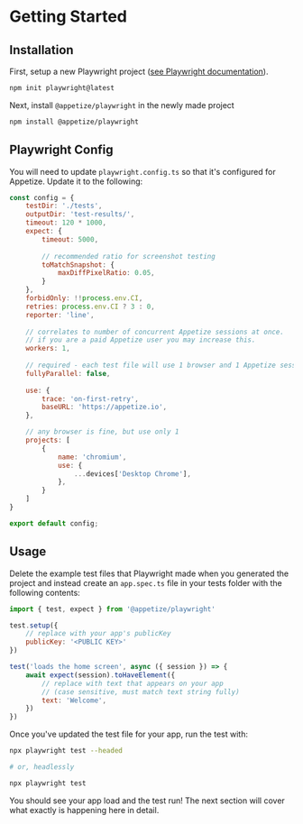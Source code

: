 # Getting Started

## Installation

First, setup a new Playwright project ([see Playwright documentation](https://playwright.dev/docs/intro#installing-playwright)).

```bash
npm init playwright@latest
```

Next, install `@appetize/playwright` in the newly made project

```bash
npm install @appetize/playwright
```

## Playwright Config

You will need to update `playwright.config.ts` so that it's configured for Appetize. Update it to the following:

```javascript
const config = {
    testDir: './tests',
    outputDir: 'test-results/',
    timeout: 120 * 1000,
    expect: {        
        timeout: 5000,
        
        // recommended ratio for screenshot testing
        toMatchSnapshot: {
            maxDiffPixelRatio: 0.05,
        }
    },    
    forbidOnly: !!process.env.CI,
    retries: process.env.CI ? 3 : 0,
    reporter: 'line',
    
    // correlates to number of concurrent Appetize sessions at once.
    // if you are a paid Appetize user you may increase this.
    workers: 1,
    
    // required - each test file will use 1 browser and 1 Appetize session
    fullyParallel: false,
    
    use: {    
        trace: 'on-first-retry',
        baseURL: 'https://appetize.io',
    },

    // any browser is fine, but use only 1
    projects: [
        {
            name: 'chromium',
            use: {
                ...devices['Desktop Chrome'],
            },
        }
    ]    
}

export default config;
```

## Usage

Delete the example test files that Playwright made when you generated the project and instead create an `app.spec.ts` file in your tests folder with the following contents:

```javascript
import { test, expect } from '@appetize/playwright'

test.setup({
    // replace with your app's publicKey
    publicKey: '<PUBLIC KEY>'
})

test('loads the home screen', async ({ session }) => {
    await expect(session).toHaveElement({
        // replace with text that appears on your app
        // (case sensitive, must match text string fully)
        text: 'Welcome',
    })
})
```

Once you've updated the test file for your app, run the test with:

```bash
npx playwright test --headed

# or, headlessly

npx playwright test
```

You should see your app load and the test run! The next section will cover what exactly is happening here in detail.
